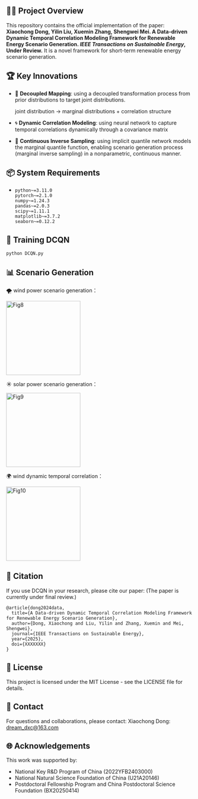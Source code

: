 ## 👨‍💻 Project Overview

This repository contains the official implementation of the paper:
**Xiaochong Dong, Yilin Liu, Xuemin Zhang, Shengwei Mei. A Data-driven Dynamic Temporal Correlation Modeling Framework for Renewable Energy Scenario Generation. *IEEE Transactions on Sustainable Energy*, Under Review.**
It is a novel framework for short-term renewable energy scenario generation.

## 🏆 **Key Innovations**

- 🧠 **Decoupled Mapping**: using a decoupled transformation process from prior distributions to target joint distributions.

  joint distribution → marginal distributions + correlation structure

- 🌀 **Dynamic Correlation Modeling**: using neural network to capture temporal correlations dynamically through a covariance matrix

- 🚀  **Continuous Inverse Sampling**: using implicit quantile network models the marginal quantile function, enabling scenario generation process (marginal inverse sampling) in a nonparametric, continuous manner.

## 📦 System Requirements

- ```
  python~=3.11.0
  pytorch~=2.1.0
  numpy~=1.24.3
  pandas~=2.0.3
  scipy~=1.11.1
  matplotlib~=3.7.2
  seaborn~=0.12.2
  ```

## 🧠 Training DCQN

```
python DCQN.py
```

## 📊 Scenario Generation

🌪 wind power scenario generation：

<img src=".\Fig\Fig8.png" alt="Fig8" width="200px" />

☀️ solar power scenario generation：

<img src=".\Fig\Fig9.png" alt="Fig9" width="200px" />

🌍 wind dynamic temporal correlation：

<img src=".\Fig\Fig10.png" alt="Fig10" width="200px" />

## 📜 Citation

If you use DCQN in your research, please cite our paper: (The paper is currently under final review.)

```
@article{dong2024data,
  title={A Data-driven Dynamic Temporal Correlation Modeling Framework for Renewable Energy Scenario Generation},
  author={Dong, Xiaochong and Liu, Yilin and Zhang, Xuemin and Mei, Shengwei},
  journal={IEEE Transactions on Sustainable Energy},
  year={2025},
  doi={XXXXXXX}
}
```

## 📄 License

This project is licensed under the MIT License - see the LICENSE file for details.

## 💬 Contact

For questions and collaborations, please contact: Xiaochong Dong: dream_dxc@163.com

## 🌐 Acknowledgements

This work was supported by:

- National Key R&D Program of China (2022YFB2403000)
- National Natural Science Foundation of China (U21A20146)
- Postdoctoral Fellowship Program and China Postdoctoral Science Foundation (BX20250414)
